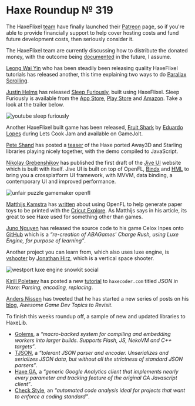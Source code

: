 [_template]: ../templates/roundup.html
[date]: / "2015-05-10 09:55:00"
[modified]: / "2015-05-13 14:22:00"
[published]: / "2015-05-13 14:35:00"
[“”]: a ""
# Haxe Roundup № 319

The HaxeFlixel [team][gh1] have finally launched their [Patreon][l1] page, so if
you're able to provide financially support to help cover hosting costs and fund
future development costs, then seriously consider it. 

The HaxeFlixel team are currently discussing how to distribute the donated money, 
with the outcome being [documented][l2] in the future, I assume.

[Leong Wai Yin][tw1] who has been steadily been releasing quality HaxeFlixel tutorials
has released another, this time explaining two ways to do [Parallax Scrolling][l3].

[Justin Helms][tw2] has released [Sleep Furiously][l4], built using HaxeFlixel. Sleep
Furiously is available from the [App Store][l5], [Play Store][l6] and 
[Amazon][l7]. Take a look at the trailer below.

![youtube sleep furiously](cs_PkLU02T4)

Another HaxeFlixel built game has been released, [Fruit Shark][l16] by 
[Eduardo Lopes][tw8] during Lets Cook Jam and available on GameJolt.

[Pete Shand][tw4] has posted a [teaser][l10] of the Haxe ported Away3D and Starling 
libraries playing nicely together, with the demo compiled to JavaScript.

[Nikolay Grebenshikov][tw7] has published the first draft of the [Jive UI][l13]
website which is built with itself. Jive UI is built on top of OpenFL, [Bindx][l14]
and [HML][l15] to bring you a crossplatform UI framework, with MVVM, data binding, 
a contemporary UI and improved performance.

![unfair puzzle gamemaker openfl](/img/319/unfairpuzzle.png "Before (in GameMaker) and after (in OpenFL) of UnfairPuzzle by @go_go_goto")

[Matthijs Kamstra][tw3] has [written][l8] about using OpenFL to help generate 
paper toys to be printed with the [Cricut Explore][l9]. As Matthijs says in his
article, its great to see Haxe used for something other than games.

[Juno Nguyen][tw5] has released the source code to his game Celox Inpes onto
[GitHub][l11] which is a _“re-creation of ABAGames' Charge Rush, using Luxe 
Engine, for purpose of learning”_.

Another project you can learn from, which also uses luxe engine, is [vshooter][l12]
by [Jonathan Hirz][tw6], which is a vertical space shooter.

![westport luxe engine snowkit social](/img/319/westport.png "The Westport Independent by @KristianBrodal built with Luxe Engine featured in PC Gamer UK")

[Kirill Poletaev][tw9] has posted a new [tutorial][l17] to `haxecoder.com` titled
_JSON in Haxe: Parsing, encoding, replacing_.

[Anders Nissen][tw10] has tweeted that he has started a new series of posts on his
[blog][l18], _Awesome Game Dev Topics to Revisit_.

To finish this weeks roundup off, a sample of new and updated libraries to HaxeLib.

+ [Golems][l19], a _“macro-backed system for compiling and embedding workers 
into larger builds. Supports Flash, JS, NekoVM and C++ targets”_.
+ [TJSON][l20], a _“tolerant JSON parser and encoder. Unserializes and serializes 
JSON data, but without all the strictness of standard JSON parsers”_.
+ [Haxe GA][l21], a _“generic Google Analytics client that implements nearly 
every parameter and tracking feature of the original GA Javascript client”_.
+ [Check Style][l22], an _“automated code analysis ideal for projects that want to enforce a coding standard”_.

[tw10]: https://twitter.com/andershnissen "@andershnissen"
[tw9]: https://twitter.com/kircode "@kircode"
[tw8]: https://twitter.com/EdoardoLopes "@EdoardoLopes"
[tw7]: https://twitter.com/grebenshikov_n "@grebenshikov_n"
[tw6]: https://twitter.com/jonathanhirz "@jonathanhirz"
[tw5]: https://twitter.com/JunoNgx "@JunoNgx"
[tw4]: https://twitter.com/peteshand "@peteshand"
[tw3]: https://twitter.com/MatthijsKamstra "@MatthijsKamstra"
[tw2]: https://twitter.com/JustinMHelms "@JustinMHelms"
[tw1]: https://twitter.com/laxa88 "@laxa88"

[gh1]: https://github.com/HaxeFlixel "@HaxeFlixel"

[l22]: http://lib.haxe.org/p/checkstyle "Check Style on HaxeLib"
[l21]: http://lib.haxe.org/p/haxe-ga "Haxe GA on HaxeLib"
[l20]: http://lib.haxe.org/p/tjson "TJSON on HaxeLib"
[l19]: http://lib.haxe.org/p/golems "Golems on HaxeLib"
[l18]: http://andersnissen.com/blog/2015/05/07/awesome-game-dev-topics-to-revisit/ "Awesome Game Dev Topics to Revisit"
[l17]: http://haxecoder.com/post.php?id=79 "JSON in Haxe: Parsing, encoding and replacing"
[l16]: http://gamejolt.com/games/arcade/fruit-shark/64632/ "Fruit Shark"
[l15]: https://github.com/profelis/hml "HML on GitHub"
[l14]: https://github.com/profelis/bindx2 "Bindx2 on GitHub"
[l13]: http://ngrebenshikov.github.io/jive/ "Jive UI"
[l12]: http://jonathanhirz.com/vshooter/ "VShooter"
[l11]: https://github.com/JunoNgx/celox-inpes "Celox Inpes on GitHub"
[l10]: http://blog.peteshand.net/haxe-away3d-starling-integration-sneak-peek/ "Haxe Away3D and Starling Sneak Peak"
[l9]: http://us.cricut.com/home/learn/machines/explore-family "Cricut Explore"
[l8]: http://www.matthijskamstra.nl/blog/2015/05/04/openfl-papertoy-art-project/ "OpenFL PaperToy Art Project"
[l7]: http://www.amazon.com/gp/mas/dl/android?p=com.playmationstudios.SleepFuriously "Sleep Furiously on Amazon"
[l6]: http://play.google.com/store/apps/details?id=com.playmationstudios.SleepFuriously "Sleep Furiously on the Play Store"
[l5]: https://itunes.apple.com/us/app/id984724063?mt=8 "Sleep Furiously on the App Store"
[l4]: http://playmationstudios.com "Sleep Furiously"
[l3]: http://coinflipstudios.com/devblog/?p=358 "HaxeFlixel Tutorial - Parallax Scrolling"
[l2]: https://github.com/HaxeFlixel/flixel-docs/blob/master/documentation/01_community/06-contributing.html.md#donations "HaxeFlixel Contributions and Donations"
[l1]: https://www.patreon.com/user?u=94916 "Support HaxeFlixel on Patreon"